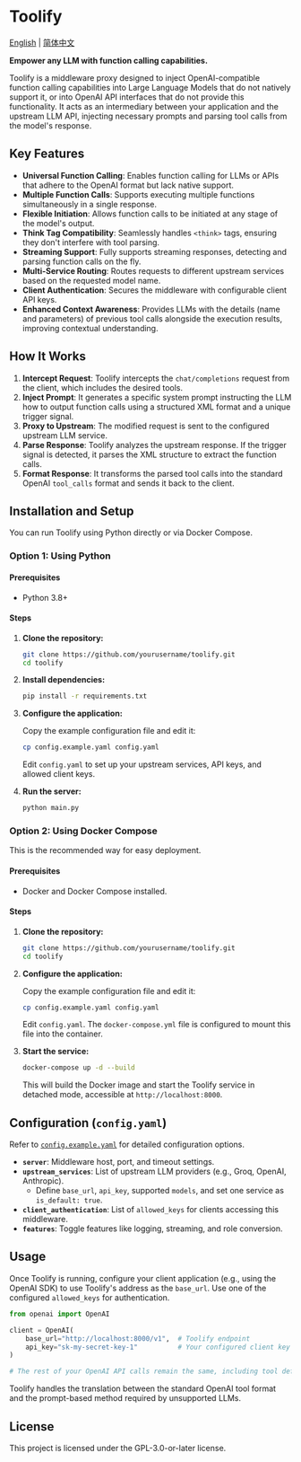 # Toolify

[English](README.md) | [简体中文](README_zh.md)

**Empower any LLM with function calling capabilities.**

Toolify is a middleware proxy designed to inject OpenAI-compatible function calling capabilities into Large Language Models that do not natively support it, or into OpenAI API interfaces that do not provide this functionality. It acts as an intermediary between your application and the upstream LLM API, injecting necessary prompts and parsing tool calls from the model's response.

## Key Features

- **Universal Function Calling**: Enables function calling for LLMs or APIs that adhere to the OpenAI format but lack native support.
- **Multiple Function Calls**: Supports executing multiple functions simultaneously in a single response.
- **Flexible Initiation**: Allows function calls to be initiated at any stage of the model's output.
- **Think Tag Compatibility**: Seamlessly handles `<think>` tags, ensuring they don't interfere with tool parsing.
- **Streaming Support**: Fully supports streaming responses, detecting and parsing function calls on the fly.
- **Multi-Service Routing**: Routes requests to different upstream services based on the requested model name.
- **Client Authentication**: Secures the middleware with configurable client API keys.
- **Enhanced Context Awareness**: Provides LLMs with the details (name and parameters) of previous tool calls alongside the execution results, improving contextual understanding.

## How It Works

1. **Intercept Request**: Toolify intercepts the `chat/completions` request from the client, which includes the desired tools.
2. **Inject Prompt**: It generates a specific system prompt instructing the LLM how to output function calls using a structured XML format and a unique trigger signal.
3. **Proxy to Upstream**: The modified request is sent to the configured upstream LLM service.
4. **Parse Response**: Toolify analyzes the upstream response. If the trigger signal is detected, it parses the XML structure to extract the function calls.
5. **Format Response**: It transforms the parsed tool calls into the standard OpenAI `tool_calls` format and sends it back to the client.

## Installation and Setup

You can run Toolify using Python directly or via Docker Compose.

### Option 1: Using Python

#### Prerequisites

- Python 3.8+

#### Steps

1. **Clone the repository:**

   ```bash
   git clone https://github.com/yourusername/toolify.git
   cd toolify
   ```

2. **Install dependencies:**

   ```bash
   pip install -r requirements.txt
   ```

3. **Configure the application:**

   Copy the example configuration file and edit it:

   ```bash
   cp config.example.yaml config.yaml
   ```

   Edit `config.yaml` to set up your upstream services, API keys, and allowed client keys.

4. **Run the server:**

   ```bash
   python main.py
   ```

### Option 2: Using Docker Compose

This is the recommended way for easy deployment.

#### Prerequisites

- Docker and Docker Compose installed.

#### Steps

1. **Clone the repository:**

   ```bash
   git clone https://github.com/yourusername/toolify.git
   cd toolify
   ```

2. **Configure the application:**

   Copy the example configuration file and edit it:

   ```bash
   cp config.example.yaml config.yaml
   ```

   Edit `config.yaml`. The `docker-compose.yml` file is configured to mount this file into the container.

3. **Start the service:**

   ```bash
   docker-compose up -d --build
   ```

   This will build the Docker image and start the Toolify service in detached mode, accessible at `http://localhost:8000`.

## Configuration (`config.yaml`)

Refer to [`config.example.yaml`](config.example.yaml) for detailed configuration options.

- **`server`**: Middleware host, port, and timeout settings.
- **`upstream_services`**: List of upstream LLM providers (e.g., Groq, OpenAI, Anthropic).
  - Define `base_url`, `api_key`, supported `models`, and set one service as `is_default: true`.
- **`client_authentication`**: List of `allowed_keys` for clients accessing this middleware.
- **`features`**: Toggle features like logging, streaming, and role conversion.

## Usage

Once Toolify is running, configure your client application (e.g., using the OpenAI SDK) to use Toolify's address as the `base_url`. Use one of the configured `allowed_keys` for authentication.

```python
from openai import OpenAI

client = OpenAI(
    base_url="http://localhost:8000/v1",  # Toolify endpoint
    api_key="sk-my-secret-key-1"          # Your configured client key
)

# The rest of your OpenAI API calls remain the same, including tool definitions.
```

Toolify handles the translation between the standard OpenAI tool format and the prompt-based method required by unsupported LLMs.

## License

This project is licensed under the GPL-3.0-or-later license.